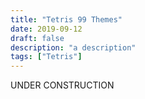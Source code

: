 ```yaml
---
title: "Tetris 99 Themes"
date: 2019-09-12
draft: false
description: "a description"
tags: ["Tetris"]
---
```

UNDER CONSTRUCTION